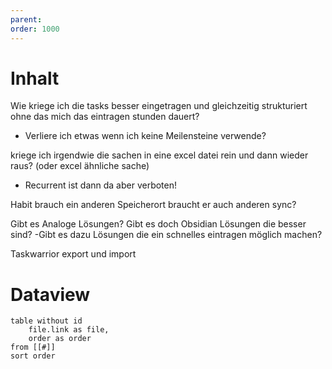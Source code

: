 ```yaml
---
parent: 
order: 1000
---
```

# Inhalt
Wie kriege ich die tasks besser eingetragen und gleichzeitig strukturiert ohne das mich das eintragen stunden dauert?
- Verliere ich etwas wenn ich keine Meilensteine verwende?

kriege ich irgendwie die sachen in eine excel datei rein und dann wieder raus? (oder excel ähnliche sache)
- Recurrent ist dann da aber verboten!

Habit brauch ein anderen Speicherort
braucht er auch anderen sync?

Gibt es Analoge Lösungen?
Gibt es doch Obsidian Lösungen die besser sind? 
	-Gibt es dazu Lösungen die ein schnelles eintragen möglich machen?

Taskwarrior export und import 

# Dataview
```dataview 
table without id
	file.link as file,
	order as order
from [[#]]
sort order
```
